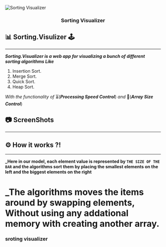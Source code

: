 <p align="center">
  
![Sorting Visualizer](https://user-images.githubusercontent.com/40190772/83947174-c3254280-a815-11ea-960c-65d1e2576bce.png)

</p>
<h3 align="center">Sorting Visualizer</h3>
<div align="center">
</div>

## 📊 Sorting.Visulizer 🕹

---

**_Sorting.Visualizer is a web app for visualizing a bunch of different sorting algorithms Like_**

1. Insertion Sort.
2. Merge Sort.
3. Quick Sort.
4. Heap Sort.

_With the functionality of_ ⏳(**_Processing Speed Control_**) _and_ 📏(**_Array Size Control_**)

## 📷 ScreenShots

---

## ⚙ How it works ?!

---

**\_Here in our model, each element value is represented by `THE SIZE OF THE BAR` and the algorithms sort them by placing the smallest elements on the left and the biggest elements on the right**

# **\_The algorithms moves the items around by swapping elements, Without using any addational memory with creating another array.**

### sroting visualizer
